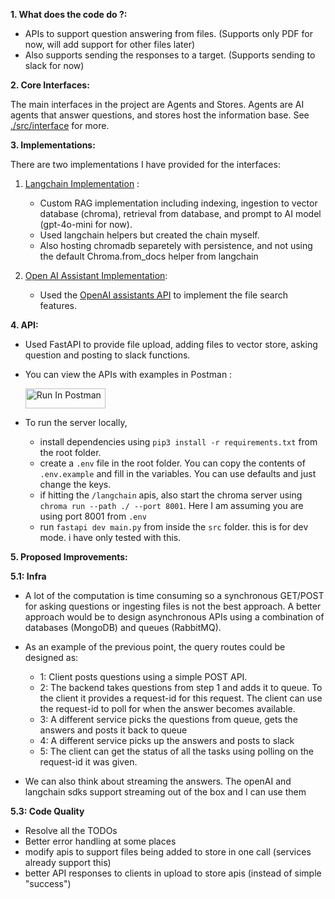 **1. What does the code do ?:**

- APIs to support question answering from files. (Supports only PDF for now, will add support for other files later)
- Also supports sending the responses to a target. (Supports sending to slack for now)

**2. Core Interfaces:**

The main interfaces in the project are Agents and Stores. Agents are AI agents that answer questions, and stores host the information base. See [./src/interface](./src/interface/) for more.

**3. Implementations:**

There are two implementations I have provided for the interfaces:

1. [Langchain Implementation](./src/langchain/) : 
   - Custom RAG implementation including indexing, ingestion to vector database (chroma), retrieval from database, and prompt to AI model (gpt-4o-mini for now). 
   - Used langchain helpers but created the chain myself. 
   - Also hosting chromadb separetely with persistence, and not using the default Chroma.from_docs helper from langchain
  
2. [Open AI Assistant Implementation](./src/openai_assistants/):
   
   - Used the [OpenAI assistants API](https://platform.openai.com/docs/assistants/overview) to implement the file search features.

**4. API:**
  
  - Used FastAPI to provide file upload, adding files to vector store, asking question and posting to slack functions.
  - You can view the APIs with examples in Postman :
  
     [<img src="https://run.pstmn.io/button.svg" alt="Run In Postman" style="width: 128px; height: 32px;">](https://app.getpostman.com/run-collection/7638829-4199003a-6846-4c9b-96cb-749e743c9b95?action=collection%2Ffork&source=rip_markdown&collection-url=entityId%3D7638829-4199003a-6846-4c9b-96cb-749e743c9b95%26entityType%3Dcollection%26workspaceId%3D695166a5-a212-4b07-8aab-781842a14dff)
  - To run the server locally,
      - install dependencies using `pip3 install -r requirements.txt` from the root folder.
      - create a `.env` file in the root folder. You can copy the contents of `.env.example` and fill in the variables. You can use defaults and just change the keys.
      - if hitting the `/langchain` apis, also start the chroma server using `chroma run --path ./ --port 8001`. Here I am assuming you are using port 8001 from `.env`
      - run `fastapi dev main.py` from inside the `src` folder. this is for dev mode. i have only tested with this.


**5. Proposed Improvements:**

**5.1: Infra**
- A lot of the computation is time consuming so a synchronous GET/POST for asking questions or ingesting files is not the best approach. A better approach would be to design asynchronous APIs using a combination of databases (MongoDB) and queues (RabbitMQ).

- As an example of the previous point, the query routes could be designed as:
   
   - 1: Client posts questions using a simple POST API.
   - 2: The backend takes questions from step 1 and adds it to queue. To the client it provides a request-id for this request. The client can use the request-id to poll for when the answer becomes available.
   - 3: A different service picks the questions from queue, gets the answers and posts it back to queue
   - 4: A different service picks up the answers and posts to slack
   - 5: The client can get the status of all the tasks using polling on the request-id it was given.

- We can also think about streaming the answers. The openAI and langchain sdks support streaming out of the box and I can use them 
  
**5.3: Code Quality**
- Resolve all the TODOs
- Better error handling at some places
- modify apis to support files being added to store in one call (services already support this)
- better API responses to clients in upload to store apis (instead of simple "success")
  











